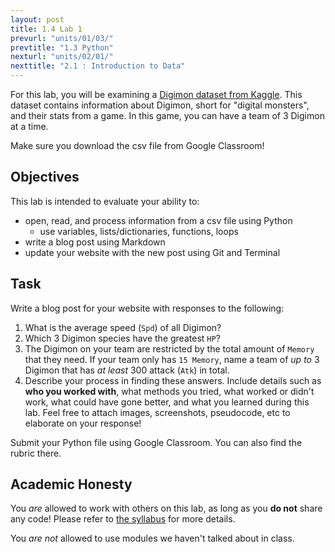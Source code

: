 ```yaml
---
layout: post
title: 1.4 Lab 1
prevurl: "units/01/03/"
prevtitle: "1.3 Python"
nexturl: "units/02/01/"
nexttitle: "2.1 : Introduction to Data"
---
```

For this lab, you will be examining a [Digimon dataset from Kaggle](https://www.kaggle.com/rtatman/digidb). This dataset contains information about Digimon, short for "digital monsters", and their stats from a game. In this game, you can have a team of 3 Digimon at a time.

Make sure you download the csv file from Google Classroom!
## Objectives
This lab is intended to evaluate your ability to:
  * open, read, and process information from a csv file using Python
    * use variables, lists/dictionaries, functions, loops
  * write a blog post using Markdown
  * update your website with the new post using Git and Terminal


## Task
Write a blog post for your website with responses to the following:
  1. What is the average speed (`Spd`) of all Digimon?
  2. Which 3 Digimon species have the greatest `HP`?
  3. The Digimon on your team are restricted by the total amount of `Memory` that they need. If your team only has `15 Memory`, name a team of *up to* 3 Digimon that has *at least* 300 attack (`Atk`) in total.
  4. Describe your process in finding these answers. Include details such as **who you worked with**, what methods you tried, what worked or didn't work, what could have gone better, and what you learned during this lab. Feel free to attach images, screenshots, pseudocode, etc to elaborate on your response!

Submit your Python file using Google Classroom. You can also find the rubric there.

## Academic Honesty
You _are_ allowed to work with others on this lab, as long as you **do not** share any code! Please refer to [the syllabus]({{site.baseurl}}/syllabus#academic-honesty) for more details.

You _are not_ allowed to use modules we haven't talked about in class.
